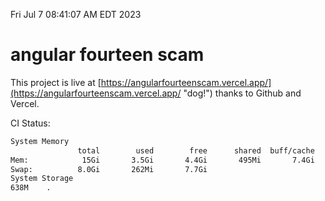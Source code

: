 Fri Jul  7 08:41:07 AM EDT 2023

# angular fourteen scam


This project is live at [https://angularfourteenscam.vercel.app/](https://angularfourteenscam.vercel.app/ "dog!") thanks to Github and Vercel.

CI Status: 

```bash
System Memory
               total        used        free      shared  buff/cache   available
Mem:            15Gi       3.5Gi       4.4Gi       495Mi       7.4Gi        10Gi
Swap:          8.0Gi       262Mi       7.7Gi
System Storage
638M	.
```
```bash

